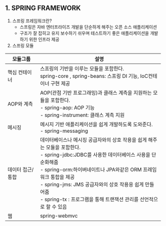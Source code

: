 ## 1. SPRING FRAMEWORK
1. 스프링 프레임워크란?
   - 스프링은 자바 엔터프라이즈 개발을 단순하게 해주는 오픈 소스 애플리케이션
   - 구조가 잘 잡히고 유지 보수하기 쉬우며 테스트하기 좋은 애플리케이션을 개발하기 위한 인프라 제공
2. 스프링 모듈

|모듈그룹|설명|
|-------|----|
|핵심 컨테이너|스프링의 기반을 이루는 모듈을 포함한다. <br> spring-core , spring-beans: 스프링 DI 기능, IoC컨테이너 구현 제공|
|AOP와 계측|AOP(관점 기반 프로그래밍)과 클래스 계측을 지원하는 모듈을 포함한다. <br>- spring-aop: AOP 기능<br>- spring-instrument: 클래스 계측 지원|
|메시징| 메시지 기반 애플리케이션을 쉽게 개발하도록 도와준다. <br>- spring-messaging
|데이터 접근/통합| 데이터베이스나 메시징 공급자와의 상호 작용을 쉽게 해주는 모듈을 포함한다.<br>- spring-jdbc:JDBC를 사용한 데이터베이스 사용을 단순화해줌<br>- spring-orm:하이버네이트나 JPA와같은 ORM 프레임워크 통합을 제공<br>- spring-jms: JMS 공급자와의 상호 작용응 쉽게 만들어줌<br>- spring-tx : 프로그램을 통해 트랜잭션 관리를 선언적으로 할 수 있음|
|웹|spring-webmvc
